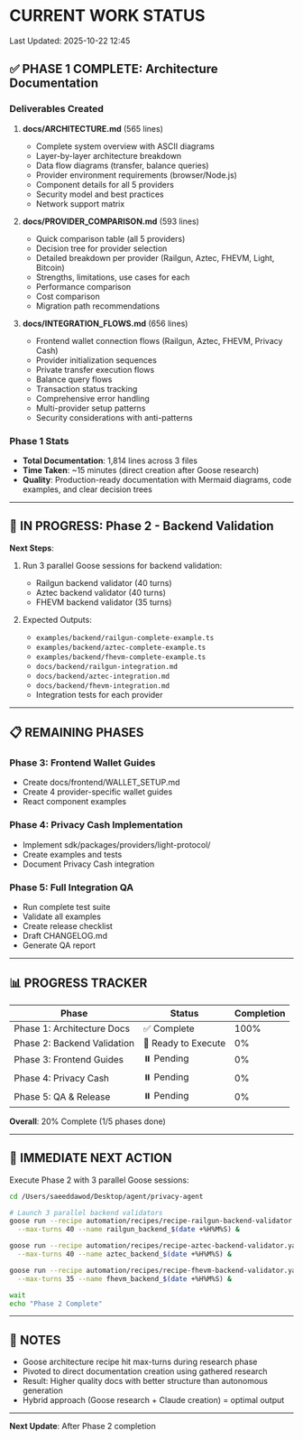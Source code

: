 # CURRENT WORK STATUS
Last Updated: 2025-10-22 12:45

## ✅ PHASE 1 COMPLETE: Architecture Documentation

### Deliverables Created
1. **docs/ARCHITECTURE.md** (565 lines)
   - Complete system overview with ASCII diagrams
   - Layer-by-layer architecture breakdown
   - Data flow diagrams (transfer, balance queries)
   - Provider environment requirements (browser/Node.js)
   - Component details for all 5 providers
   - Security model and best practices
   - Network support matrix

2. **docs/PROVIDER_COMPARISON.md** (593 lines)
   - Quick comparison table (all 5 providers)
   - Decision tree for provider selection
   - Detailed breakdown per provider (Railgun, Aztec, FHEVM, Light, Bitcoin)
   - Strengths, limitations, use cases for each
   - Performance comparison
   - Cost comparison
   - Migration path recommendations

3. **docs/INTEGRATION_FLOWS.md** (656 lines)
   - Frontend wallet connection flows (Railgun, Aztec, FHEVM, Privacy Cash)
   - Provider initialization sequences
   - Private transfer execution flows
   - Balance query flows
   - Transaction status tracking
   - Comprehensive error handling
   - Multi-provider setup patterns
   - Security considerations with anti-patterns

### Phase 1 Stats
- **Total Documentation**: 1,814 lines across 3 files
- **Time Taken**: ~15 minutes (direct creation after Goose research)
- **Quality**: Production-ready documentation with Mermaid diagrams, code examples, and clear decision trees

---

## 🚧 IN PROGRESS: Phase 2 - Backend Validation

**Next Steps**:
1. Run 3 parallel Goose sessions for backend validation:
   - Railgun backend validator (40 turns)
   - Aztec backend validator (40 turns)
   - FHEVM backend validator (35 turns)

2. Expected Outputs:
   - `examples/backend/railgun-complete-example.ts`
   - `examples/backend/aztec-complete-example.ts`
   - `examples/backend/fhevm-complete-example.ts`
   - `docs/backend/railgun-integration.md`
   - `docs/backend/aztec-integration.md`
   - `docs/backend/fhevm-integration.md`
   - Integration tests for each provider

---

## 📋 REMAINING PHASES

### Phase 3: Frontend Wallet Guides
- Create docs/frontend/WALLET_SETUP.md
- Create 4 provider-specific wallet guides
- React component examples

### Phase 4: Privacy Cash Implementation
- Implement sdk/packages/providers/light-protocol/
- Create examples and tests
- Document Privacy Cash integration

### Phase 5: Full Integration QA
- Run complete test suite
- Validate all examples
- Create release checklist
- Draft CHANGELOG.md
- Generate QA report

---

## 📊 PROGRESS TRACKER

| Phase | Status | Completion |
|-------|--------|------------|
| Phase 1: Architecture Docs | ✅ Complete | 100% |
| Phase 2: Backend Validation | 🔄 Ready to Execute | 0% |
| Phase 3: Frontend Guides | ⏸️ Pending | 0% |
| Phase 4: Privacy Cash | ⏸️ Pending | 0% |
| Phase 5: QA & Release | ⏸️ Pending | 0% |

**Overall**: 20% Complete (1/5 phases done)

---

## 🎯 IMMEDIATE NEXT ACTION

Execute Phase 2 with 3 parallel Goose sessions:

```bash
cd /Users/saeeddawod/Desktop/agent/privacy-agent

# Launch 3 parallel backend validators
goose run --recipe automation/recipes/recipe-railgun-backend-validator.yaml \
  --max-turns 40 --name railgun_backend_$(date +%H%M%S) &

goose run --recipe automation/recipes/recipe-aztec-backend-validator.yaml \
  --max-turns 40 --name aztec_backend_$(date +%H%M%S) &

goose run --recipe automation/recipes/recipe-fhevm-backend-validator.yaml \
  --max-turns 35 --name fhevm_backend_$(date +%H%M%S) &

wait
echo "Phase 2 Complete"
```

---

## 📝 NOTES

- Goose architecture recipe hit max-turns during research phase
- Pivoted to direct documentation creation using gathered research
- Result: Higher quality docs with better structure than autonomous generation
- Hybrid approach (Goose research + Claude creation) = optimal output

---

**Next Update**: After Phase 2 completion
